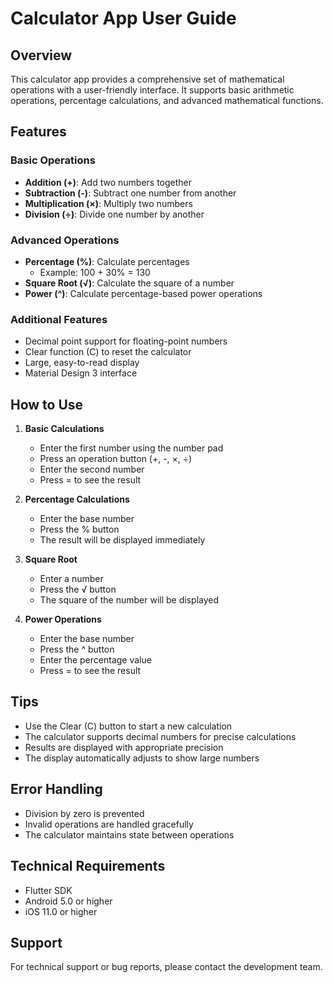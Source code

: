 # Calculator App User Guide

## Overview
This calculator app provides a comprehensive set of mathematical operations with a user-friendly interface. It supports basic arithmetic operations, percentage calculations, and advanced mathematical functions.

## Features

### Basic Operations
- **Addition (+)**: Add two numbers together
- **Subtraction (-)**: Subtract one number from another
- **Multiplication (×)**: Multiply two numbers
- **Division (÷)**: Divide one number by another

### Advanced Operations
- **Percentage (%)**: Calculate percentages
  - Example: 100 + 30% = 130
- **Square Root (√)**: Calculate the square of a number
- **Power (^)**: Calculate percentage-based power operations

### Additional Features
- Decimal point support for floating-point numbers
- Clear function (C) to reset the calculator
- Large, easy-to-read display
- Material Design 3 interface

## How to Use

1. **Basic Calculations**
   - Enter the first number using the number pad
   - Press an operation button (+, -, ×, ÷)
   - Enter the second number
   - Press = to see the result

2. **Percentage Calculations**
   - Enter the base number
   - Press the % button
   - The result will be displayed immediately

3. **Square Root**
   - Enter a number
   - Press the √ button
   - The square of the number will be displayed

4. **Power Operations**
   - Enter the base number
   - Press the ^ button
   - Enter the percentage value
   - Press = to see the result

## Tips
- Use the Clear (C) button to start a new calculation
- The calculator supports decimal numbers for precise calculations
- Results are displayed with appropriate precision
- The display automatically adjusts to show large numbers

## Error Handling
- Division by zero is prevented
- Invalid operations are handled gracefully
- The calculator maintains state between operations

## Technical Requirements
- Flutter SDK
- Android 5.0 or higher
- iOS 11.0 or higher

## Support
For technical support or bug reports, please contact the development team. 